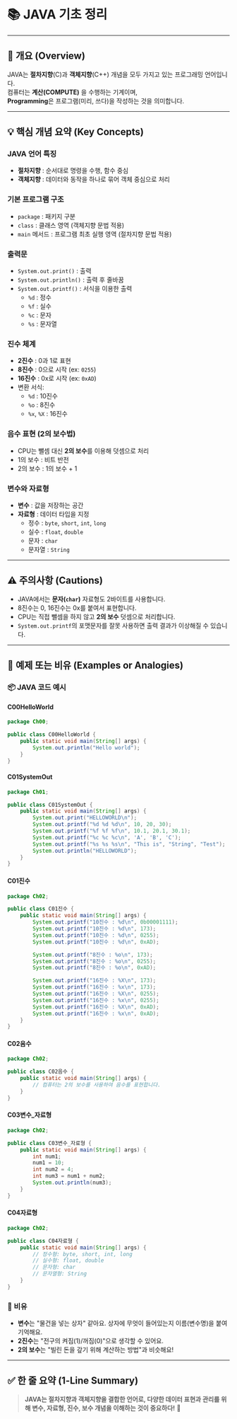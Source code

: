# 📚 JAVA 기초 정리

---

## 📌 개요 (Overview)

JAVA는 **절차지향**(C)과 **객체지향**(C++) 개념을 모두 가지고 있는 프로그래밍 언어입니다.  
컴퓨터는 **계산(COMPUTE)** 을 수행하는 기계이며,  
**Programming**은 프로그램(미리, 쓰다)을 작성하는 것을 의미합니다.

---

## 💡 핵심 개념 요약 (Key Concepts)

### JAVA 언어 특징
- **절차지향** : 순서대로 명령을 수행, 함수 중심
- **객체지향** : 데이터와 동작을 하나로 묶어 객체 중심으로 처리

### 기본 프로그램 구조
- `package` : 패키지 구분
- `class` : 클래스 영역 (객체지향 문법 적용)
- `main` 메서드 : 프로그램 최초 실행 영역 (절차지향 문법 적용)

### 출력문
- `System.out.print()` : 출력
- `System.out.println()` : 출력 후 줄바꿈
- `System.out.printf()` : 서식을 이용한 출력
  - `%d` : 정수
  - `%f` : 실수
  - `%c` : 문자
  - `%s` : 문자열

### 진수 체계
- **2진수** : 0과 1로 표현
- **8진수** : 0으로 시작 (ex: `0255`)
- **16진수** : 0x로 시작 (ex: `0xAD`)
- 변환 서식:
  - `%d` : 10진수
  - `%o` : 8진수
  - `%x`, `%X` : 16진수

### 음수 표현 (2의 보수법)
- CPU는 뺄셈 대신 **2의 보수**를 이용해 덧셈으로 처리
- 1의 보수 : 비트 반전
- 2의 보수 : 1의 보수 + 1

### 변수와 자료형
- **변수** : 값을 저장하는 공간
- **자료형** : 데이터 타입을 지정
  - 정수 : `byte`, `short`, `int`, `long`
  - 실수 : `float`, `double`
  - 문자 : `char`
  - 문자열 : `String`

---

## ⚠ 주의사항 (Cautions)

- JAVA에서는 **문자(`char`)** 자료형도 2바이트를 사용합니다.
- 8진수는 0, 16진수는 0x를 붙여서 표현합니다.
- CPU는 직접 뺄셈을 하지 않고 **2의 보수** 덧셈으로 처리합니다.
- `System.out.printf`의 포맷문자를 잘못 사용하면 출력 결과가 이상해질 수 있습니다.

---

## 🧪 예제 또는 비유 (Examples or Analogies)

### 📦 JAVA 코드 예시

#### C00HelloWorld
```java
package Ch00;

public class C00HelloWorld {
    public static void main(String[] args) {
        System.out.println("Hello world");
    }
}
```

#### C01SystemOut
```java
package Ch01;

public class C01SystemOut {
    public static void main(String[] args) {
        System.out.print("HELLOWORLD\n");
        System.out.printf("%d %d %d\n", 10, 20, 30);
        System.out.printf("%f %f %f\n", 10.1, 20.1, 30.1);
        System.out.printf("%c %c %c\n", 'A', 'B', 'C');
        System.out.printf("%s %s %s\n", "This is", "String", "Test");
        System.out.println("HELLOWORLD");
    }
}
```

#### C01진수
```java
package Ch02;

public class C01진수 {
    public static void main(String[] args) {
        System.out.printf("10진수 : %d\n", 0b00001111);
        System.out.printf("10진수 : %d\n", 173);
        System.out.printf("10진수 : %d\n", 0255);
        System.out.printf("10진수 : %d\n", 0xAD);

        System.out.printf("8진수 : %o\n", 173);
        System.out.printf("8진수 : %o\n", 0255);
        System.out.printf("8진수 : %o\n", 0xAD);

        System.out.printf("16진수 : %X\n", 173);
        System.out.printf("16진수 : %x\n", 173);
        System.out.printf("16진수 : %X\n", 0255);
        System.out.printf("16진수 : %x\n", 0255);
        System.out.printf("16진수 : %X\n", 0xAD);
        System.out.printf("16진수 : %x\n", 0xAD);
    }
}
```

#### C02음수
```java
package Ch02;

public class C02음수 {
    public static void main(String[] args) {
        // 컴퓨터는 2의 보수를 사용하여 음수를 표현합니다.
    }
}
```

#### C03변수_자료형
```java
package Ch02;

public class C03변수_자료형 {
    public static void main(String[] args) {
        int num1;
        num1 = 10;
        int num2 = 4;
        int num3 = num1 + num2;
        System.out.println(num3);
    }
}
```

#### C04자료형
```java
package Ch02;

public class C04자료형 {
    public static void main(String[] args) {
        // 정수형: byte, short, int, long
        // 실수형: float, double
        // 문자형: char
        // 문자열형: String
    }
}
```

### 🎯 비유

- **변수**는 "물건을 넣는 상자" 같아요. 상자에 무엇이 들어있는지 이름(변수명)을 붙여 기억해요.
- **2진수**는 "전구의 켜짐(1)/꺼짐(0)"으로 생각할 수 있어요.
- **2의 보수**는 "빌린 돈을 갚기 위해 계산하는 방법"과 비슷해요!

---

## ✅ 한 줄 요약 (1-Line Summary)

> **JAVA는 절차지향과 객체지향을 결합한 언어로, 다양한 데이터 표현과 관리를 위해 변수, 자료형, 진수, 보수 개념을 이해하는 것이 중요하다!** 🚀
